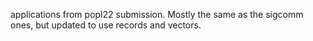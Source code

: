 applications from popl22 submission. Mostly the same as the sigcomm ones, but updated
to use records and vectors.
